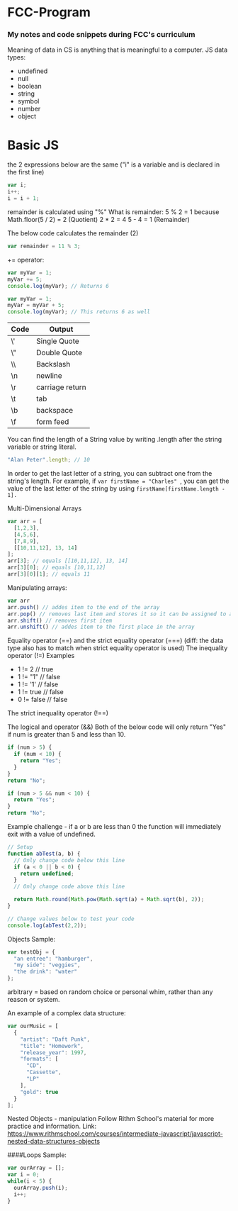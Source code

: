 # FCC-Program
### My notes and code snippets during FCC's curriculum

Meaning of data in CS is anything that is meaningful to a computer. JS data types:
  * undefined
  * null
  * boolean
  * string
  * symbol
  * number
  * object

# Basic JS
the 2 expressions below are the same ("i" is a variable and is declared in the first line)
```javascript
var i;
i++;
i = i + 1;
```

remainder is calculated using "%"
What is remainder:
5 % 2 = 1 because
Math.floor(5 / 2) = 2 (Quotient)
2 * 2 = 4
5 - 4 = 1 (Remainder)

The below code calculates the remainder (2)
```javascript
var remainder = 11 % 3;
```
+= operator:
```javascript
var myVar = 1;
myVar += 5;
console.log(myVar); // Returns 6
```
```javascript
var myVar = 1;
myVar = myVar + 5;
console.log(myVar); // This returns 6 as well
```

Code | Output
------------ | -------------
\\' | Single Quote
\\" | Double Quote
\\\ | Backslash
\n	| newline
\r	| carriage return
\t	| tab
\b	| backspace
\f	| form feed

You can find the length of a String value by writing .length after the string variable or string literal.
```javascript
"Alan Peter".length; // 10
```

In order to get the last letter of a string, you can subtract one from the string's length.
For example, if ```var firstName = "Charles" ```, you can get the value of the last letter of the string by using ``` firstName[firstName.length - 1]. ```

Multi-Dimensional Arrays
```javascript
var arr = [
  [1,2,3],
  [4,5,6],
  [7,8,9],
  [[10,11,12], 13, 14]
];
arr[3]; // equals [[10,11,12], 13, 14]
arr[3][0]; // equals [10,11,12]
arr[3][0][1]; // equals 11
```
Manipulating arrays:
```javascript
var arr
arr.push() // addes item to the end of the array
arr.pop() // removes last item and stores it so it can be assigned to a variable
arr.shift() // removes first item
arr.unshift() // addes item to the first place in the array
```
Equality operator (==) and the strict equality operator (===) (diff: the data type also has to match when strict equality operator is used)
The inequality operator (!=)
Examples

* 1 != 2 // true
* 1 != "1" // false
* 1 != '1' // false
* 1 != true // false
* 0 != false // false

The strict inequality operator (!==)

The logical and operator (&&)
Both of the below code will only return "Yes" if num is greater than 5 and less than 10.
```javascript
if (num > 5) {
  if (num < 10) {
    return "Yes";
  }
}
return "No";
```
```javascript
if (num > 5 && num < 10) {
  return "Yes";
}
return "No";
```
Example challenge -  if a or b are less than 0 the function will immediately exit with a value of undefined.
```javascript
// Setup
function abTest(a, b) {
  // Only change code below this line
  if (a < 0 || b < 0) {
    return undefined;
  }
  // Only change code above this line

  return Math.round(Math.pow(Math.sqrt(a) + Math.sqrt(b), 2));
}

// Change values below to test your code
console.log(abTest(2,2));
```
Objects
Sample:
```javascript
var testObj = {
  "an entree": "hamburger",
  "my side": "veggies",
  "the drink": "water"
};
```
arbitrary = based on random choice or personal whim, rather than any reason or system.

An example of a complex data structure:
```javascript
var ourMusic = [
  {
    "artist": "Daft Punk",
    "title": "Homework",
    "release_year": 1997,
    "formats": [ 
      "CD", 
      "Cassette", 
      "LP"
    ],
    "gold": true
  }
];
```
Nested Objects - manipulation
Follow Rithm School's material for more practice and information. Link: https://www.rithmschool.com/courses/intermediate-javascript/javascript-nested-data-structures-objects

####Loops
Sample:
```javascript
var ourArray = [];
var i = 0;
while(i < 5) {
  ourArray.push(i);
  i++;
}
```
